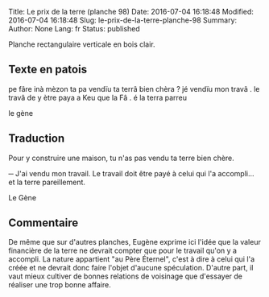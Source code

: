 Title: Le prix de la terre (planche 98)
Date: 2016-07-04 16:18:48
Modified: 2016-07-04 16:18:48
Slug: le-prix-de-la-terre-planche-98
Summary: 
Author: None
Lang: fr
Status: published


<figure class="image-block" style="float: right;">
  <img alt="" src="{static}/images/planche_98.png">
  <figcaption style="max-width: 197px"></figcaption>
</figure>

Planche rectangulaire verticale en bois clair.

## Texte en patois
pe  fâre inà  mèzon  ta  pa  vendïu  ta  terrâ  bien  chèra ?  jé  vendïu  mon  travâ .  le  travâ  de  y  ètre  paya  a  Keu  que  la  Fâ . é  la  terra  parreu

le gène

## Traduction
Pour y construire une maison, tu n'as pas vendu ta terre bien chère.

─   J'ai vendu mon travail. Le travail doit être payé à celui qui l'a accompli... et la terre pareillement.

Le Gène

## Commentaire
De même que sur d'autres planches, Eugène exprime ici l'idée que la valeur financière de la terre ne devrait compter que pour le travail qu'on y a accompli. La nature appartient "au Père Éternel", c'est à dire à celui qui l'a créée et ne devrait donc faire l'objet d'aucune spéculation.
D'autre part, il vaut mieux cultiver de bonnes relations de voisinage que d'essayer de réaliser une trop bonne affaire.




